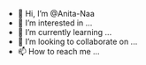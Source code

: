 - 👋 Hi, I’m @Anita-Naa
- 👀 I’m interested in ...
- 🌱 I’m currently learning ...
- 💞️ I’m looking to collaborate on ...
- 📫 How to reach me ...

<!---
Anita-Naa/Anita-Naa is a ✨ special ✨ repository because its `README.md` (this file) appears on your GitHub profile.
You can click the Preview link to take a look at your changes.
--->

